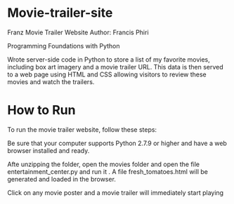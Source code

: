 # Movie-trailer-site

Franz Movie Trailer Website
Author: Francis Phiri

Programming Foundations with Python

Wrote server-side code in Python to store a list of my favorite movies, including box art imagery and a movie trailer URL. This data is then served to a web page using HTML and CSS allowing visitors to review these movies and watch the trailers.

# How to Run

To run the movie trailer website, follow these steps:

Be sure that your computer supports Python 2.7.9 or higher and have a web browser installed and ready.


Afte unzipping the folder, open the movies folder and open the file entertainment_center.py and run it . A file fresh_tomatoes.html will be generated and loaded in the browser.

Click on any movie poster and a movie trailer will immediately start playing

